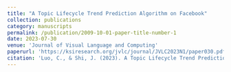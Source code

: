 ```yaml
---
title: "A Topic Lifecycle Trend Prediction Algorithm on Facebook"
collection: publications
category: manuscripts
permalink: /publication/2009-10-01-paper-title-number-1
date: 2023-07-30
venue: 'Journal of Visual Language and Computing'
paperurl: 'https://ksiresearch.org/jvlc/journal/JVLC2023N1/paper030.pdf'
citation: 'Luo, C., & Shi, J. (2023). A Topic Lifecycle Trend Prediction Algorithm on Facebook. J. Vis. Lang. Comput., 2023(1), 33-40.'
---
```

